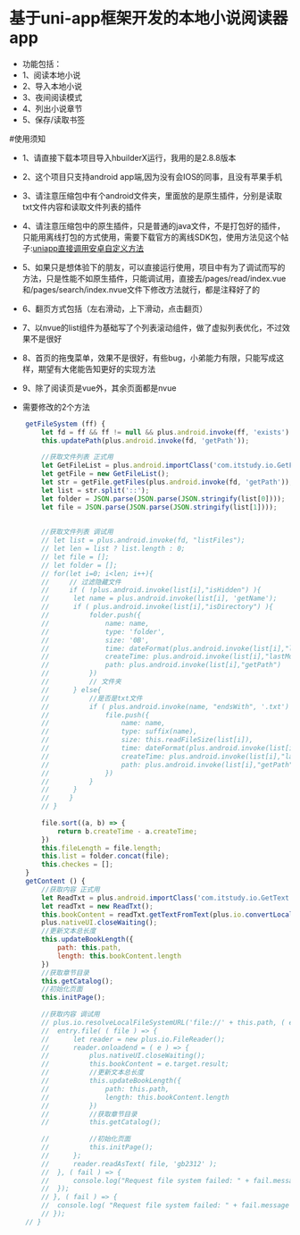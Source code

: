 # 基于uni-app框架开发的本地小说阅读器app
* 功能包括：
* 1、阅读本地小说
* 2、导入本地小说
* 3、夜间阅读模式
* 4、列出小说章节
* 5、保存/读取书签

#使用须知
* 1、请直接下载本项目导入hbuilderX运行，我用的是2.8.8版本
* 2、这个项目只支持android app端,因为没有会IOS的同事，且没有苹果手机
* 3、请注意压缩包中有个android文件夹，里面放的是原生插件，分别是读取txt文件内容和读取文件列表的插件
* 4、请注意压缩包中的原生插件，只是普通的java文件，不是打包好的插件，只能用离线打包的方式使用，需要下载官方的离线SDK包，使用方法见这个帖子:[uniapp直接调用安卓自定义方法](https://ask.dcloud.net.cn/article/36065)
* 5、如果只是想体验下的朋友，可以直接运行使用，项目中有为了调试而写的方法，只是性能不如原生插件，只能调试用，直接去/pages/read/index.vue和/pages/search/index.nvue文件下修改方法就行，都是注释好了的
* 6、翻页方式包括（左右滑动，上下滑动，点击翻页）
* 7、以nvue的list组件为基础写了个列表滚动组件，做了虚拟列表优化，不过效果不是很好
* 8、首页的拖曳菜单，效果不是很好，有些bug，小弟能力有限，只能写成这样，期望有大佬能告知更好的实现方法
* 9、除了阅读页是vue外，其余页面都是nvue

* 需要修改的2个方法
```javascript
	getFileSystem (ff) {
		let fd = ff && ff != null && plus.android.invoke(ff, 'exists') ? ff : environment.getExternalStorageDirectory();
		this.updatePath(plus.android.invoke(fd, 'getPath'));
		
		//获取文件列表 正式用
		let GetFileList = plus.android.importClass('com.itstudy.io.GetFileList');
		let getFile = new GetFileList();
		let str = getFile.getFiles(plus.android.invoke(fd, 'getPath'));
		let list = str.split('::');
		let folder = JSON.parse(JSON.parse(JSON.stringify(list[0])));
		let file = JSON.parse(JSON.parse(JSON.stringify(list[1])));
		
		
		//获取文件列表 调试用
		// let list = plus.android.invoke(fd, "listFiles");
		// let len = list ? list.length : 0;
		// let file = [];
		// let folder = [];
		// for(let i=0; i<len; i++){
		//     // 过滤隐藏文件  
		//     if ( !plus.android.invoke(list[i],"isHidden") ){
		// 		let name = plus.android.invoke(list[i], 'getName');
		// 		if ( plus.android.invoke(list[i],"isDirectory") ){
		// 			folder.push({
		// 				name: name,
		// 				type: 'folder',
		// 				size: '0B',
		// 				time: dateFormat(plus.android.invoke(list[i],"lastModified")),
		// 				createTime: plus.android.invoke(list[i],"lastModified"),
		// 				path: plus.android.invoke(list[i],"getPath")
		// 			})
		// 		    // 文件夹
		// 		} else{
		// 			//是否是txt文件
		// 		    if ( plus.android.invoke(name, "endsWith", '.txt') ) {
		// 		    	file.push({
		// 					name: name,
		// 					type: suffix(name),
		// 					size: this.readFileSize(list[i]),
		// 					time: dateFormat(plus.android.invoke(list[i],"lastModified")),
		// 					createTime: plus.android.invoke(list[i],"lastModified"),
		// 					path: plus.android.invoke(list[i],"getPath")
		// 				})
		// 		    }
		// 		}  
		//     }
		// }
		
		file.sort((a, b) => {
			return b.createTime - a.createTime;
		})
		this.fileLength = file.length;
		this.list = folder.concat(file);
		this.checkes = [];
	}
	getContent () {
		//获取内容 正式用
		let ReadTxt = plus.android.importClass('com.itstudy.io.GetText');
		let readTxt = new ReadTxt();
		this.bookContent = readTxt.getTextFromText(plus.io.convertLocalFileSystemURL(this.path));
		plus.nativeUI.closeWaiting();
		//更新文本总长度
		this.updateBookLength({
			path: this.path,
			length: this.bookContent.length
		})
		//获取章节目录
		this.getCatalog();
		//初始化页面
		this.initPage();
		
		//获取内容 调试用
		// plus.io.resolveLocalFileSystemURL('file://' + this.path, ( entry ) => {
		// 	entry.file( ( file ) => {
		// 		let reader = new plus.io.FileReader();
		// 		reader.onloadend = ( e ) => {
		// 			plus.nativeUI.closeWaiting();
		// 			this.bookContent = e.target.result;
		// 			//更新文本总长度
		// 			this.updateBookLength({
		// 				path: this.path,
		// 				length: this.bookContent.length
		// 			})
		// 			//获取章节目录
		// 			this.getCatalog();
					
		// 			//初始化页面
		// 			this.initPage();
		// 		};
		// 		reader.readAsText( file, 'gb2312' );
		// 	}, ( fail ) => {
		// 		console.log("Request file system failed: " + fail.message);
		// 	});
		// }, ( fail ) => {
		// 	console.log( "Request file system failed: " + fail.message );
		// });
	// }
```
